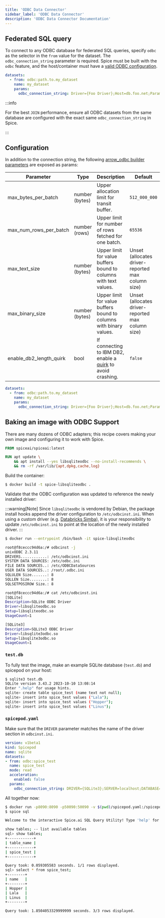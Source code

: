 ```yaml
---
title: 'ODBC Data Connector'
sidebar_label: 'ODBC Data Connector'
description: 'ODBC Data Connector Documentation'
---
```


## Federated SQL query

To connect to any ODBC database for federated SQL queries, specify `odbc` as the selector in the `from` value for the dataset. The `odbc_connection_string` parameter is required. Spice must be built with the `odbc` feature, and the host/container must have a [valid ODBC configuration](https://www.unixodbc.org/odbcinst.html).

```yaml
datasets:
  - from: odbc:path.to.my_dataset
    name: my_dataset
    params:
      odbc_connection_string: Driver={Foo Driver};Host=db.foo.net;Param=Value
```

:::info

For the best `JOIN` performance, ensure all ODBC datasets from the same database are configured with the exact same `odbc_connection_string` in Spice.

:::

## Configuration

In addition to the connection string, the following [arrow_odbc builder parameters](https://docs.rs/arrow-odbc/latest/arrow_odbc/struct.OdbcReaderBuilder.html) are exposed as params:

| Parameter               | Type           | Description                                                                                                                                                                                      | Default                                           |
|-------------------------|----------------|--------------------------------------------------------------------------------------------------------------------------------------------------------------------------------------------------|---------------------------------------------------|
| max_bytes_per_batch     | number (bytes) | Upper allocation limit for transit buffer.                                                                                                                                                       | `512_000_000`                                     |
| max_num_rows_per_batch  | number (rows)  | Upper limit for number of rows fetched for one batch.                                                                                                                                            | `65536`                                           |
| max_text_size           | number (bytes) | Upper limit for value buffers bound to columns with text values.                                                                                                                                 | Unset (allocates driver-reported max column size) |
| max_binary_size         | number (bytes) | Upper limit for value buffers bound to columns with binary values.                                                                                                                               | Unset (allocates driver-reported max column size) |
| enable_db2_length_quirk | bool           | If connecting to IBM DB2, enable a [quirk](https://docs.rs/arrow-odbc/latest/arrow_odbc/struct.Quirks.html#structfield.indicators_returned_from_bulk_fetch_are_memory_garbage) to avoid crashing.| `false`                                           |

```yaml
datasets:
  - from: odbc:path.to.my_dataset
    name: my_dataset
    params:
      odbc_connection_string: Driver={Foo Driver};Host=db.foo.net;Param=Value
```

## Baking an image with ODBC Support

There are many dozens of ODBC adapters; this recipe covers making your own image and configuring it to work with Spice.

```Dockerfile
FROM spiceai/spiceai:latest

RUN apt update \
    && apt install --yes libsqliteodbc --no-install-recommends \
    && rm -rf /var/lib/{apt,dpkg,cache,log}
```

Build the container:

```bash
$ docker build -t spice-libsqliteodbc .
```

Validate that the ODBC configuration was updated to reference the newly installed driver:

:::warning[Note]
Since `libsqliteodbc` is vendored by Debian, the package install hooks append the driver configuration to `/etc/odbcinst.ini`. When using a custom driver (e.g. [Databricks Simba](https://www.databricks.com/spark/odbc-drivers-download)), it is your responsibility to update `/etc/odbcinst.ini` to point at the location of the newly installed driver.
:::

```bash
$ docker run --entrypoint /bin/bash -it spice-libsqliteodbc

root@f8ceccc94d6a:/# odbcinst -j
unixODBC 2.3.11
DRIVERS............: /etc/odbcinst.ini
SYSTEM DATA SOURCES: /etc/odbc.ini
FILE DATA SOURCES..: /etc/ODBCDataSources
USER DATA SOURCES..: /root/.odbc.ini
SQLULEN Size.......: 8
SQLLEN Size........: 8
SQLSETPOSIROW Size.: 8

root@f8ceccc94d6a:/# cat /etc/odbcinst.ini
[SQLite]
Description=SQLite ODBC Driver
Driver=libsqliteodbc.so
Setup=libsqliteodbc.so
UsageCount=1

[SQLite3]
Description=SQLite3 ODBC Driver
Driver=libsqlite3odbc.so
Setup=libsqlite3odbc.so
UsageCount=1
```

### `test.db`

To fully test the image, make an example SQLite database (`test.db`) and spicepod on your host:

```bash
$ sqlite3 test.db
SQLite version 3.43.2 2023-10-10 13:08:14
Enter ".help" for usage hints.
sqlite> create table spice_test (name text not null);
sqlite> insert into spice_test values ("Lala");
sqlite> insert into spice_test values ("Hopper");
sqlite> insert into spice_test values ("Linus");
```

### `spicepod.yaml`

Make sure that the `DRIVER` parameter matches the name of the driver section in `odbcinst.ini`.

```yaml
version: v1beta1
kind: Spicepod
name: sqlite
datasets:
- from: odbc:spice_test
  name: spice_test
  mode: read
  acceleration:
    enabled: false
  params:
    odbc_connection_string: DRIVER={SQLite3};SERVER=localhost;DATABASE=test.db;Trusted_connection=yes
```

All together now:

```bash
$ docker run -p8090:8090 -p50090:50090 -v $(pwd)/spicepod.yaml:/spicepod.yaml -v $(pwd)/test.db:/test.db -it spice-libsqliteodbc --http=0.0.0.0:8090 --flight=0.0.0.0:50090
$ spice sql

Welcome to the interactive Spice.ai SQL Query Utility! Type 'help' for help.

show tables; -- list available tables
sql> show tables;
+------------+
| table_name |
+------------+
| spice_test |
+------------+

Query took: 0.059305583 seconds. 1/1 rows displayed.
sql> select * from spice_test;
+--------+
| name   |
+--------+
| Hopper |
| Lala   |
| Linus  |
+--------+

Query took: 1.8504053329999999 seconds. 3/3 rows displayed.
```
